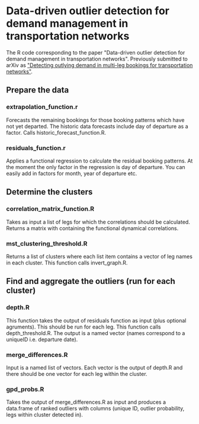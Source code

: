 # Data-driven outlier detection for demand management in transportation networks

The R code corresponding to the paper "Data-driven outlier detection for demand management in transportation networks". Previously submitted to arXiv as ["Detecting outlying demand in multi-leg bookings for transportation networks"](https://arxiv.org/abs/2104.04157).

## Prepare the data

### extrapolation_function.r
Forecasts the remaining bookings for those booking patterns which have not yet departed. The historic data forecasts include day of departure as a factor. Calls historic_forecast_function.R.
 
 
### residuals_function.r
Applies a functional regression to calculate the residual booking patterns. At the moment the only factor in the regression is day of departure. You can easily add in factors for month, year of departure etc. 





## Determine the clusters

### correlation_matrix_function.R
Takes as input a list of legs for which the correlations should be calculated. Returns a matrix with containing the functional dynamical correlations.
 
### mst_clustering_threshold.R
Returns a list of clusters where each list item contains a vector of leg names in each cluster. This function calls invert_graph.R.
 
 
 
 

## Find and aggregate the outliers (run for each cluster)
 
### depth.R
This function takes the output of residuals function as input (plus optional agruments). This should be run for each leg.
This function calls depth_threshold.R. The output is a named vector (names correspond to a uniqueID i.e. departure date).

### merge_differences.R
Input is a named list of vectors. Each vector is the output of depth.R and there should be one vector for each leg within the cluster.

### gpd_probs.R
Takes the output of merge_differences.R as input and produces a data.frame of ranked outliers with columns (unique ID, outlier probability, legs within cluster detected in).



 
 

 
 
 
 
 
 
 
